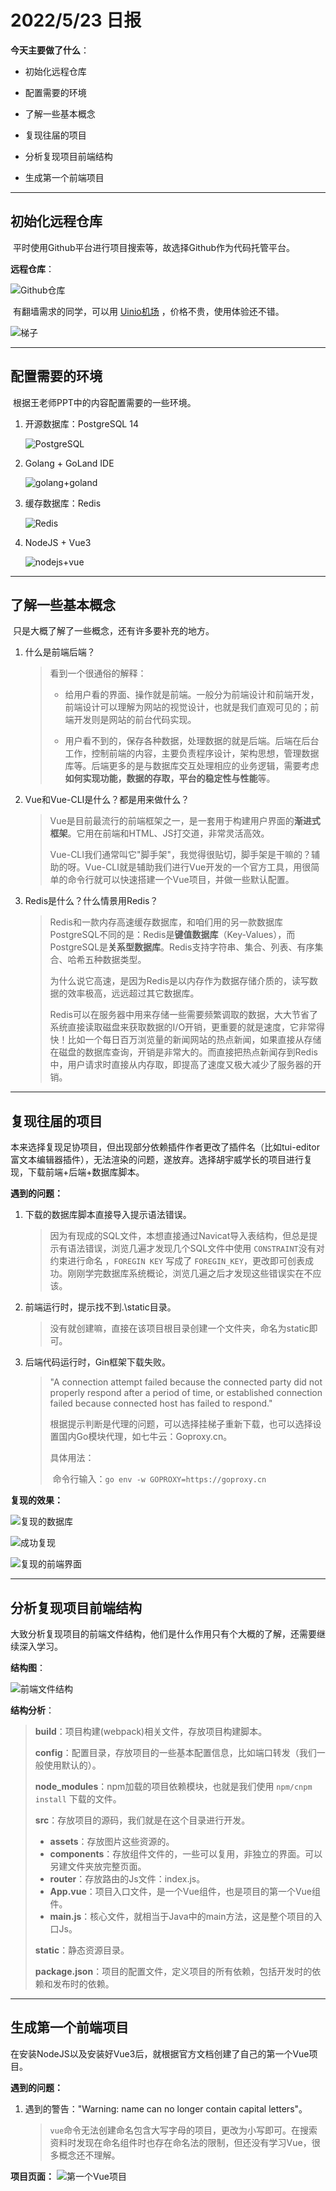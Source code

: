 # 2022/5/23 日报



**今天主要做了什么**：

- 初始化远程仓库

- 配置需要的环境

- 了解一些基本概念

- 复现往届的项目

- 分析复现项目前端结构

- 生成第一个前端项目

  

---



## 初始化远程仓库

​	平时使用Github平台进行项目搜索等，故选择Github作为代码托管平台。



**远程仓库**：

![Github仓库](\imgs\5-23\Github仓库.jpg)



​	有翻墙需求的同学，可以用 [Uinio机场](https://uinio.cc/) ，价格不贵，使用体验还不错。

![梯子](.\imgs\5-23\梯子.jpg)



---



## 配置需要的环境

​	根据王老师PPT中的内容配置需要的一些环境。



1. 开源数据库：PostgreSQL 14

   ![PostgreSQL](.\imgs\5-23\PostgreSQL.jpg)

   

2. Golang + GoLand IDE

   ![golang+goland](.\imgs\5-23\golang+goland.jpg)

   

3. 缓存数据库：Redis

   ![Redis](.\imgs\5-23\Redis.jpg)

   

4. NodeJS + Vue3

   ![nodejs+vue](.\imgs\5-23\nodejs+vue.jpg)



---



## 了解一些基本概念

​	只是大概了解了一些概念，还有许多要补充的地方。



1. 什么是前端后端？

   >看到一个很通俗的解释：
   >
   >- 给用户看的界面、操作就是前端。一般分为前端设计和前端开发，前端设计可以理解为网站的视觉设计，也就是我们直观可见的；前端开发则是网站的前台代码实现。
   >
   >- 用户看不到的，保存各种数据，处理数据的就是后端。后端在后台工作，控制前端的内容，主要负责程序设计，架构思想，管理数据库等。后端更多的是与数据库交互处理相应的业务逻辑，需要考虑**如何实现功能，数据的存取，平台的稳定性与性能**等。

2. Vue和Vue-CLI是什么？都是用来做什么？

   >Vue是目前最流行的前端框架之一，是一套用于构建用户界面的**渐进式框架**。它用在前端和HTML、JS打交道，非常灵活高效。
   >
   >Vue-CLI我们通常叫它"脚手架"，我觉得很贴切，脚手架是干嘛的？辅助的呀。Vue-CLI就是辅助我们进行Vue开发的一个官方工具，用很简单的命令行就可以快速搭建一个Vue项目，并做一些默认配置。

3. Redis是什么？什么情景用Redis？

   >Redis和一款内存高速缓存数据库，和咱们用的另一款数据库PostgreSQL不同的是：Redis是**键值数据库**（Key-Values），而PostgreSQL是**关系型数据库**。Redis支持字符串、集合、列表、有序集合、哈希五种数据类型。
   >
   >为什么说它高速，是因为Redis是以内存作为数据存储介质的，读写数据的效率极高，远远超过其它数据库。
   >
   >Redis可以在服务器中用来存储一些需要频繁调取的数据，大大节省了系统直接读取磁盘来获取数据的I/O开销，更重要的就是速度，它非常得快！比如一个每日百万浏览量的新闻网站的热点新闻，如果直接从存储在磁盘的数据库查询，开销是非常大的。而直接把热点新闻存到Redis中，用户请求时直接从内存取，即提高了速度又极大减少了服务器的开销。



---



## 复现往届的项目

​	本来选择复现足协项目，但出现部分依赖插件作者更改了插件名（比如tui-editor富文本编辑器插件），无法渲染的问题，遂放弃。选择胡宇威学长的项目进行复现，下载前端+后端+数据库脚本。



**遇到的问题：**

1. 下载的数据库脚本直接导入提示语法错误。

   >因为有现成的SQL文件，本想直接通过Navicat导入表结构，但总是提示有语法错误，浏览几遍才发现几个SQL文件中使用 `CONSTRAINT`没有对约束进行命名 ，`FOREGIN KEY` 写成了 `FOREGIN_KEY`，更改即可创表成功。刚刚学完数据库系统概论，浏览几遍之后才发现这些错误实在不应该。

2. 前端运行时，提示找不到.\static目录。

   >没有就创建嘛，直接在该项目根目录创建一个文件夹，命名为static即可。

3. 后端代码运行时，Gin框架下载失败。

   >"A connection attempt failed because the connected party did not properly respond after a period of time, or established connection failed because connected host has failed to respond."
   >
   >根据提示判断是代理的问题，可以选择挂梯子重新下载，也可以选择设置国内Go模块代理，如七牛云：Goproxy.cn。
   >
   >具体用法：
   >
   >​	命令行输入：`go env -w GOPROXY=https://goproxy.cn`



**复现的效果：**

![复现的数据库](.\imgs\5-23\复现的数据库.jpg)

![成功复现](.\imgs\5-23\成功复现.jpg)

![复现的前端界面](.\imgs\5-23\复现的前端界面.jpg)



---



## 分析复现项目前端结构

​	大致分析复现项目的前端文件结构，他们是什么作用只有个大概的了解，还需要继续深入学习。



**结构图**：

![前端文件结构](D:\Courses_spring_22\database-project\日报\imgs\5-23\前端文件结构.PNG)



**结构分析**：

>**build**：项目构建(webpack)相关文件，存放项目构建脚本。
>
>**config**：配置目录，存放项目的一些基本配置信息，比如端口转发（我们一般使用默认的）。
>
>**node_modules**：npm加载的项目依赖模块，也就是我们使用 `npm/cnpm install` 下载的文件。
>
>**src**：存放项目的源码，我们就是在这个目录进行开发。
>
>- **assets**：存放图片这些资源的。
>- **components**：存放组件文件的，一些可以复用，非独立的界面。可以另建文件夹放完整页面。
>- **router**：存放路由的Js文件：index.js。
>- **App.vue**：项目入口文件，是一个Vue组件，也是项目的第一个Vue组件。
>- **main.js**：核心文件，就相当于Java中的main方法，这是整个项目的入口Js。
>
>**static**：静态资源目录。
>
>**package.json**：项目的配置文件，定义项目的所有依赖，包括开发时的依赖和发布时的依赖。



---



## 生成第一个前端项目

​	在安装NodeJS以及安装好Vue3后，就根据官方文档创建了自己的第一个Vue项目。



**遇到的问题：**

1. 遇到的警告："Warning: name can no longer contain capital letters"。

   >`vue`命令无法创建命名包含大写字母的项目，更改为小写即可。在搜索资料时发现在命名组件时也存在命名法的限制，但还没有学习Vue，很多概念还不理解。



**项目页面：**	![第一个Vue项目](.\imgs\5-23\第一个Vue项目.jpg)
